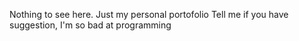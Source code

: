 Nothing to see here. Just my personal portofolio
Tell me if you have suggestion, I'm so bad at programming
